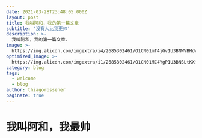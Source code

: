 ```yaml
---
date: 2021-03-28T23:48:05.000Z
layout: post
title: 我叫阿和，我的第一篇文章
subtitle: '没有人比我更帅'
description: >-
  我叫阿和，我的第一篇文章.
image: >-
  https://img.alicdn.com/imgextra/i4/2685302461/O1CN01mT4jGv1U3BNWVBHoW_!!2685302461-0-shop_design.jpg
optimized_image: >-
  https://img.alicdn.com/imgextra/i1/2685302461/O1CN01MC4YgP1U3BNSLtKXH_!!2685302461-0-shop_design.jpg
category: blog
tags:
  - welcome
  - blog
author: thiagorossener
paginate: true
---
```

# 我叫阿和，我最帅
